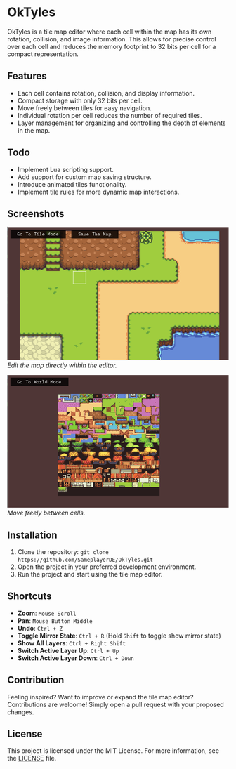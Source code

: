 # OkTyles

OkTyles is a tile map editor where each cell within the map has its own rotation, collision, and image information. This allows for precise control over each cell and reduces the memory footprint to 32 bits per cell for a compact representation.

## Features

- Each cell contains rotation, collision, and display information.
- Compact storage with only 32 bits per cell.
- Move freely between tiles for easy navigation.
- Individual rotation per cell reduces the number of required tiles.
- Layer management for organizing and controlling the depth of elements in the map.

## Todo

- Implement Lua scripting support.
- Add support for custom map saving structure.
- Introduce animated tiles functionality.
- Implement tile rules for more dynamic map interactions.

## Screenshots

![Edit Map](Assets/image0.PNG)
*Edit the map directly within the editor.*

![Free Movement](Assets/image1.PNG)
*Move freely between cells.*

## Installation

1. Clone the repository: `git clone https://github.com/SameplayerDE/OkTyles.git`
2. Open the project in your preferred development environment.
3. Run the project and start using the tile map editor.

## Shortcuts

- **Zoom**: `Mouse Scroll`
- **Pan**: `Mouse Button Middle`
- **Undo**: `Ctrl + Z`
- **Toggle Mirror State**: `Ctrl + R` (Hold `Shift` to toggle show mirror state)
- **Show All Layers**: `Ctrl + Right Shift`
- **Switch Active Layer Up**: `Ctrl + Up`
- **Switch Active Layer Down**: `Ctrl + Down`

## Contribution

Feeling inspired? Want to improve or expand the tile map editor? Contributions are welcome! Simply open a pull request with your proposed changes.

## License

This project is licensed under the MIT License. For more information, see the [LICENSE](https://github.com/SameplayerDE/OkTyles/blob/master/LICENSE) file.
